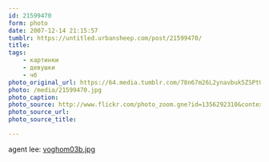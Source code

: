 ```yaml
---
id: 21599470
form: photo
date: 2007-12-14 21:15:57
tumblr: https://untitled.urbansheep.com/post/21599470/
title:
tags:
    - картинки
    - девушки
    - чб
photo_original_url: https://64.media.tumblr.com/78n67m26L2ynavbuk5ZSPtUs_640.jpg
photo: /media/21599470.jpg
photo_caption: 
photo_source: http://www.flickr.com/photo_zoom.gne?id=1356292310&context=set-72157601963530051&size=o
photo_source_url:
photo_source_title:

---
```


<p>agent lee: <a href="http://www.flickr.com/photos/10009172@N05/1356292310/in/set-72157601963530051">voghom03b.jpg</a></p>
